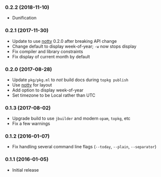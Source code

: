 ### 0.2.2 (2018-11-10)

  * Dunification

### 0.2.1 (2017-11-30)

  * Update to use [notty](https://pqwy.github.io/notty) 0.2.0 after breaking API
    change
  * Change default to display week-of-year; `-w` now stops display
  * Fix compiler and library constraints
  * Fix display of current month by default

### 0.2.0 (2017-08-28)

  * Update `pkg/pkg.ml` to *not* build docs during `topkg publish`
  * Use [notty](https://pqwy.github.io/notty) for layout
  * Add option to display week-of-year
  * Set timezone to be Local rather than UTC

### 0.1.3 (2017-08-02)

  * Upgrade build to use `jbuilder` and modern `opam`, `topkg`, etc
  * Fix a few warnings

### 0.1.2 (2016-01-07)

  * Fix handling several command line flags (`--today`, `--plain`,
    `--separator`)

### 0.1.1 (2016-01-05)

  * Initial release

<!--
SPDX-FileCopyrightText: 2024 Richard Mortier <mort@cantab.net>

SPDX-License-Identifier: ISC
-->
